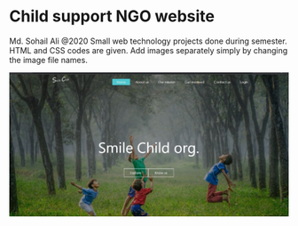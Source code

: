 # Child support NGO website 
Md. Sohail Ali @2020
Small web technology projects done during semester.
HTML and CSS codes are given.
Add images separately simply by changing the image file names.

![Alt text](https://github.com/SohailAliCodes/Project-HTML-CSS-JS-/blob/master/images/Preview.jpg)
